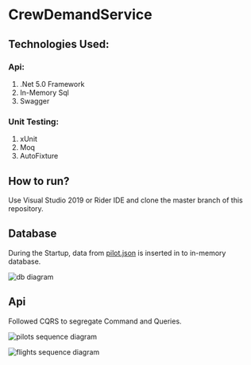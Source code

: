 # CrewDemandService

## Technologies Used:

### Api:

1. .Net 5.0 Framework
2. In-Memory Sql
3. Swagger

### Unit Testing:
1. xUnit
2. Moq
3. AutoFixture

## How to run?

Use Visual Studio 2019 or Rider IDE and clone the master branch of this repository.


## Database

During the Startup, data from [pilot.json](https://github.com/mkiruba/CrewDemandService/blob/master/CrewDemandService/Infrastructure/Data/Pilot.json) is inserted in to in-memory database.

![db diagram](image.jpg)

## Api

Followed CQRS to segregate Command and Queries.

![pilots sequence diagram](image.jpg)

![flights sequence diagram](image.jpg)
